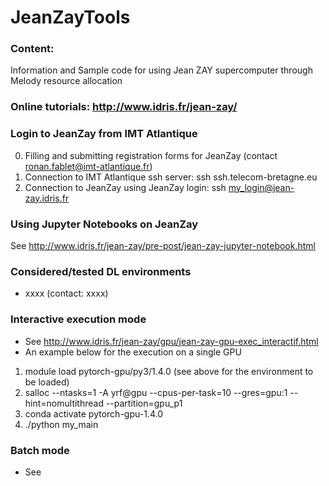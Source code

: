 # JeanZayTools

### Content:
Information and Sample code for using Jean ZAY supercomputer through Melody resource allocation

### Online tutorials: http://www.idris.fr/jean-zay/

### Login to JeanZay from IMT Atlantique
0. Filling and submitting registration forms for JeanZay (contact ronan.fablet@imt-atlantique.fr)
1. Connection to IMT Atlantique ssh server: ssh ssh.telecom-bretagne.eu
2. Connection to JeanZay using JeanZay login: ssh my_login@jean-zay.idris.fr

### Using Jupyter Notebooks on JeanZay
See http://www.idris.fr/jean-zay/pre-post/jean-zay-jupyter-notebook.html

### Considered/tested DL environments
- xxxx (contact: xxxx)

### Interactive execution mode 
- See http://www.idris.fr/jean-zay/gpu/jean-zay-gpu-exec_interactif.html
- An example below for the execution on a single GPU
1. module load pytorch-gpu/py3/1.4.0 (see above for the environment to be loaded)
2. salloc --ntasks=1 -A yrf@gpu --cpus-per-task=10 --gres=gpu:1 --hint=nomultithread --partition=gpu_p1
3. conda activate pytorch-gpu-1.4.0
4. ./python my_main

### Batch mode
- See 

